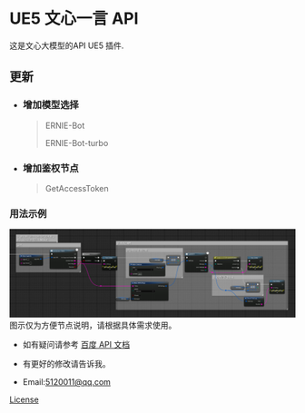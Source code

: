 # UE5 文心一言 API

这是文心大模型的API UE5 插件.

## 更新

* ### 增加模型选择

    > ERNIE-Bot
    >
    > ERNIE-Bot-turbo

* ### 增加鉴权节点

    > GetAccessToken

### 用法示例

![用法](Resources/Example.png)
图示仅为方便节点说明，请根据具体需求使用。

* 如有疑问请参考 [百度 API 文档](https://cloud.baidu.com/doc/WENXINWORKSHOP/s/flfmc9do2)

* 有更好的修改请告诉我。
* Email:<5120011@qq.com>

[License](LICENSE)
